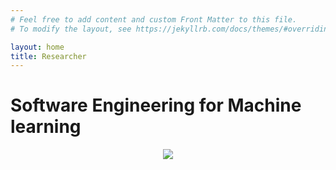 ```yaml
---
# Feel free to add content and custom Front Matter to this file.
# To modify the layout, see https://jekyllrb.com/docs/themes/#overriding-theme-defaults

layout: home
title: Researcher
---
```


# Software Engineering for Machine learning

<p align="center"><img src="https://wallpaperaccess.com/full/1846921.jpg"></p>

